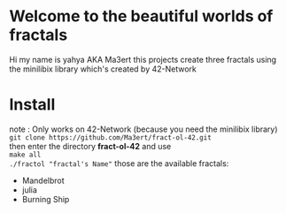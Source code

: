# Welcome to the beautiful worlds of fractals 

Hi my name is yahya AKA Ma3ert this projects create three fractals using the minilibix library which's created 
by 42-Network
# Install
note : Only works on 42-Network (because you need the minilibix library) </br>
`git clone https://github.com/Ma3ert/fract-ol-42.git` </br>
then enter the directory **fract-ol-42** and use</br>
`make all`</br>
`./fractol "fractal's Name"`
those are the available fractals:
- Mandelbrot
- julia
- Burning Ship
